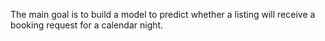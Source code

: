 The main goal is to build a model to predict whether a listing will receive a booking request for a calendar night.
    
